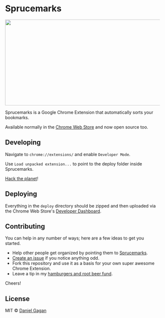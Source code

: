 # Sprucemarks

<img src="https://raw.githubusercontent.com/ForestMist/sprucemarks/master/images/sprucemarks.jpg" width="700" height="280" alt="">

Sprucemarks is a Google Chrome Extension that automatically sorts your bookmarks.

Available normally in the [Chrome Web Store](https://chrome.google.com/webstore/detail/sprucemarks/fakeocdnmmmnokabaiflppclocckihoj) and now open source too.

## Developing

Navigate to `chrome://extensions/` and enable `Developer Mode`.

Use `Load unpacked extension...` to point to the deploy folder inside Sprucemarks.

[Hack the planet](https://www.youtube.com/watch?v=Cipc8EowshY)!

## Deploying

Everything in the `deploy` directory should be zipped and then uploaded via the Chrome Web Store's [Developer Dashboard](https://chrome.google.com/webstore/developer/dashboard).

## Contributing

You can help in any number of ways; here are a few ideas to get you started.

* Help other people get organized by pointing them to [Sprucemarks](https://chrome.google.com/webstore/detail/sprucemarks/fakeocdnmmmnokabaiflppclocckihoj).
* [Create an issue](https://github.com/ForestMist/sprucemarks/issues) if you notice anything odd.
* Fork this repository and use it as a basis for your own super awesome Chrome Extension.
* Leave a tip in my [hamburgers and root beer fund](https://chrome.google.com/webstore/detail/sprucemarks/fakeocdnmmmnokabaiflppclocckihoj).

Cheers!

## License

MIT © [Daniel Gagan](https://forestmist.org)